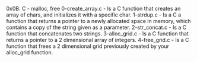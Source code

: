0x0B. C - malloc, free
0-create_array.c - Is a C function that creates an array of chars, and initializes it with a specific char.
1-strdup.c - Is a C a function that returns a pointer to a newly allocated space in memory, which contains a copy of the string given as a parameter.
2-str_concat.c - Is a C function that concatenates two strings.
3-alloc_grid.c - Is a C function that returns a pointer to a 2 dimensional array of integers.
4-free_grid.c - Is a C function that frees a 2 dimensional grid previously created by your alloc_grid function.
